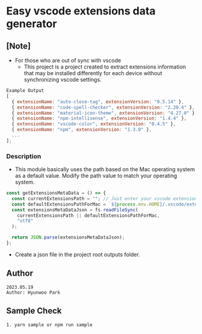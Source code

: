 # Easy vscode extensions data generator

## [Note]

- For those who are out of sync with vscode
  - This project is a project created to extract extensions information that may be installed differently for each device without synchronizing vscode settings.

```javascript
Example Output
[
  { extensionName: "auto-close-tag", extensionVersion: "0.5.14" },
  { extensionName: "code-spell-checker", extensionVersion: "2.20.4" },
  { extensionName: "material-icon-theme", extensionVersion: "4.27.0" },
  { extensionName: "npm-intellisense", extensionVersion: "1.4.4" },
  { extensionName: "vscode-color", extensionVersion: "0.4.5" },
  { extensionName: "npm", extensionVersion: "1.3.0" },
  ...
];
```

### Description

- This module basically uses the path based on the Mac operating system as a default value. Modify the path value to match your operating system.

```javascript
const getExtensionsMetaData = () => {
  const currentExtensionsPath = ""; // Just enter your vscode extensions.json path here.
  const defaultExtensionsPathForMac = `${process.env.HOME}/.vscode/extensions/extensions.json`;
  const extensionsMetaDataJson = fs.readFileSync(
    currentExtensionsPath || defaultExtensionsPathForMac,
    "utf8"
  );

  return JSON.parse(extensionsMetaDataJson);
};
```

- Create a json file in the project root outputs folder.

## Author

```
2023.05.19
Author: Hyunwoo Park
```

## Sample Check

```
1. yarn sample or npm run sample
```

#

